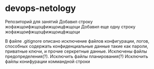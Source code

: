 # devops-netology
Репозиторий для занятий
Добавил строку жофажщоифжщоцфижщоицфжщоци
Добавил еще одну  строку жофажщоифжщоцфижщоицфжщоци

В файле .gitignore описано исключение файлов конфигурации, логов, способных 
содержать конфиденциальные данные такие как пароли, приватные ключи, и прочие серкретные данные.
Исключены файлы предопределения(?).
Исключить файлы планирования(?)
Исключить файлы конифурации коммандной строки
